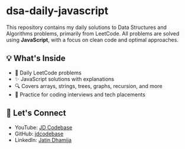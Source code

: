 # dsa-daily-javascript

This repository contains my daily solutions to Data Structures and Algorithms problems, primarily from LeetCode. All problems are solved using **JavaScript**, with a focus on clean code and optimal approaches.

## 💡 What's Inside
- 📅 Daily LeetCode problems
- ✨ JavaScript solutions with explanations
- 🔍 Covers arrays, strings, trees, graphs, recursion, and more
- 🧪 Practice for coding interviews and tech placements

## 🚀 Let's Connect
- YouTube: [JD Codebase](https://www.youtube.com/@JDCodebase)
- GitHub: [jdcodebase](https://github.com/jd-code-base)
- LinkedIn: [Jatin Dhamija](https://www.linkedin.com/in/jatin-dhamija-971309252/)

